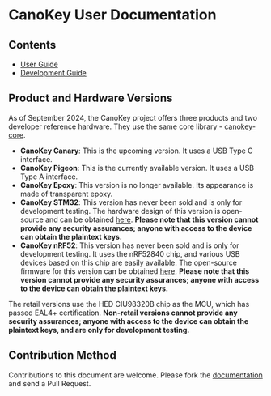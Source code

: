 # CanoKey User Documentation

## Contents

- [User Guide](userguide/)
- [Development Guide](development/)

## Product and Hardware Versions

As of September 2024, the CanoKey project offers three products and two developer reference hardware. They use the same core library - [canokey-core](https://github.com/canokeys/canokey-core).

* **CanoKey Canary**: This is the upcoming version. It uses a USB Type C interface.
* **CanoKey Pigeon**: This is the currently available version. It uses a USB Type A interface.
* **CanoKey Epoxy**: This version is no longer available. Its appearance is made of transparent epoxy.
* **CanoKey STM32**: This version has never been sold and is only for development testing. The hardware design of this version is open-source and can be obtained [here](https://github.com/canokeys/canokey-stm32). **Please note that this version cannot provide any security assurances; anyone with access to the device can obtain the plaintext keys.**
* **CanoKey nRF52**: This version has never been sold and is only for development testing. It uses the nRF52840 chip, and various USB devices based on this chip are easily available. The open-source firmware for this version can be obtained [here](https://github.com/canokeys/canokey-nrf52). **Please note that this version cannot provide any security assurances; anyone with access to the device can obtain the plaintext keys.**

The retail versions use the HED CIU98320B chip as the MCU, which has passed EAL4+ certification. **Non-retail versions cannot provide any security assurances; anyone with access to the device can obtain the plaintext keys, and are only for development testing.**

## Contribution Method

Contributions to this document are welcome. Please fork the [documentation](https://github.com/canokeys/canokey-documentation) and send a Pull Request.